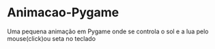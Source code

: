 # Animacao-Pygame
Uma pequena animação em Pygame onde se controla o sol e a lua pelo mouse(click)ou seta no teclado
